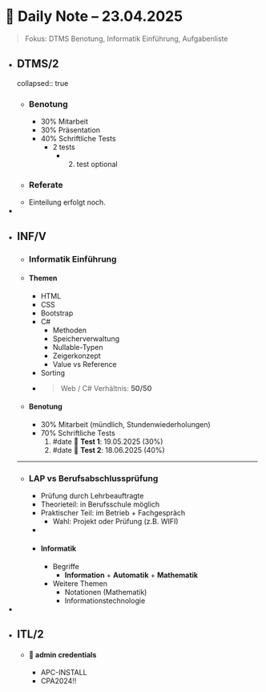 # 📓 Daily Note – 23.04.2025
> Fokus: DTMS Benotung, Informatik Einführung, Aufgabenliste
- ## DTMS/2
  collapsed:: true
	- ### Benotung
		- 30% Mitarbeit
		- 30% Präsentation
		- 40% Schriftliche Tests
			- 2 tests
				- 2. test optional
	- ### Referate
	- Einteilung erfolgt noch.
-
- ## INF/V
	- ### Informatik Einführung
	- #### Themen
		- HTML
		- CSS
		- Bootstrap
		- C#
			- Methoden
			- Speicherverwaltung
			- Nullable-Typen
			- Zeigerkonzept
			- Value vs Reference
		- Sorting
		- > Web / C# Verhältnis: **50/50**
	- #### Benotung
		- 30% Mitarbeit (mündlich, Stundenwiederholungen)
		- 70% Schriftliche Tests
		  1. #date 📅 **Test 1**: 19.05.2025 (30%)
		  2. #date 📅 **Test 2**: 18.06.2025 (40%)
	- ---
	- ### LAP vs Berufsabschlussprüfung
		- Prüfung durch Lehrbeauftragte
		- Theorieteil: in Berufsschule möglich
		- Praktischer Teil: im Betrieb + Fachgespräch
			- Wahl: Projekt oder Prüfung (z.B. WIFI)
		-
		- #### Informatik
			- Begriffe
				- **Information** + **Automatik** + **Mathematik**
			- Weitere Themen
				- Notationen (Mathematik)
				- Informationstechnologie
-
- ## ITL/2
	- #### 🔑 admin credentials
		- APC-INSTALL
		- CPA2024!!